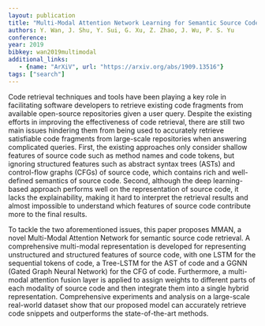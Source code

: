 ```yaml
---
layout: publication
title: "Multi-Modal Attention Network Learning for Semantic Source Code Retrieval"
authors: Y. Wan, J. Shu, Y. Sui, G. Xu, Z. Zhao, J. Wu, P. S. Yu
conference: 
year: 2019
bibkey: wan2019multimodal
additional_links:
   - {name: "ArXiV", url: "https://arxiv.org/abs/1909.13516"}
tags: ["search"]
---
```

Code retrieval techniques and tools have been playing a key role in facilitating software developers to retrieve existing code fragments from available open-source repositories given a user query. Despite the existing efforts in improving the effectiveness of code retrieval, there are still two main issues hindering them from being used to accurately retrieve satisfiable code fragments from large-scale repositories when answering complicated queries. First, the existing approaches only consider shallow features of source code such as method names and code tokens, but ignoring structured features such as abstract syntax trees (ASTs) and control-flow graphs (CFGs) of source code, which contains rich and well-defined semantics of source code. Second, although the deep learning-based approach performs well on the representation of source code, it lacks the explainability, making it hard to interpret the retrieval results and almost impossible to understand which features of source code contribute more to the final results.

To tackle the two aforementioned issues, this paper proposes MMAN, a novel Multi-Modal Attention Network for semantic source code retrieval. A comprehensive multi-modal representation is developed for representing unstructured and structured features of source code, with one LSTM for the sequential tokens of code, a Tree-LSTM for the AST of code and a GGNN (Gated Graph Neural Network) for the CFG of code. Furthermore, a multi-modal attention fusion layer is applied to assign weights to different parts of each modality of source code and then integrate them into a single hybrid representation. Comprehensive experiments and analysis on a large-scale real-world dataset show that our proposed model can accurately retrieve code snippets and outperforms the state-of-the-art methods. 
